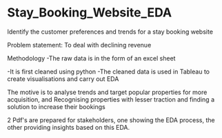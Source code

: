 # Stay_Booking_Website_EDA
Identify the customer preferences and trends for a stay booking website

Problem statement: To deal with declining revenue

Methodology
-The raw data is in the form of an excel sheet

-It is first cleaned using python
-The cleaned data is used in Tableau to create visualisations and carry out EDA

The motive is to analyse trends and target popular properties for more acquisition, and
Recognising properties with lesser traction and finding a solution to increase their bookings

2 Pdf's are prepared for stakeholders, one showing the EDA process, the other providing insights based on this EDA.
